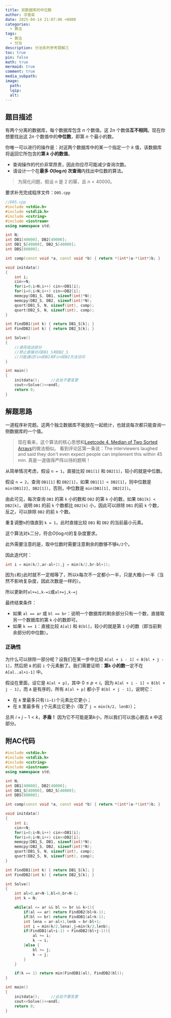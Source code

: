 ```yaml
---
title: 双数据库的中位数
author: 凉香栾
date: 2025-04-14 21:07:06 +0800
categories:
  - 算法
tags:
  - 算法
  - 分治
description: 分治系列参考题解三
toc: true
pin: false
math: true
mermaid: true
comment: true
media_subpath: 
image:
  path: 
  lqip: 
  alt:
---
```

## 题目描述

有两个分离的数据库，每个数据库包含 $n$ 个数值。这 $2n$ 个数值**互不相同**。现在你想要找出这 $2n$ 个数值中的**中位数**，即第 $n$ 个最小的数。

你唯一可以进行的操作是：对这两个数据库中的某一个指定一个 $k$ 值，该数据库将返回它所包含的**第 $k$ 小的数值**。

- 查询操作的代价非常昂贵，因此你应尽可能减少查询次数。
- 请设计一个在**最多 $O(\log n)$ 次查询**内找出中位数的算法。

> 为简化问题，假设 $n$ 是 $2$ 的幂，且 $n < 40000$。
  
要求补充完成程序文件：`D05.cpp`

```cpp
//D05.cpp
#include <stdio.h>
#include <stdlib.h>
#include <cstring>
#include <iostream>
using namespace std;

int N;
int DB1[40000], DB2[40000];
int DB1_S[40000], DB2_S[40000];
int DBS[80000];

int comp(const void *a, const void *b) { return *(int*)a-*(int*)b; }

void initdata()
{
    int i;
    cin>>N;
    for(i=0;i<N;i++) cin>>DB1[i];
    for(i=0;i<N;i++) cin>>DB2[i];
    memcpy(DB1_S, DB1, sizeof(int)*N);
    memcpy(DB2_S, DB2, sizeof(int)*N);
    qsort(DB1_S, N, sizeof(int), comp);
    qsort(DB2_S, N, sizeof(int), comp);
}

int FindDB1(int k) { return DB1_S[k]; }
int FindDB2(int k) { return DB2_S[k]; }

int Solve()
{
	//请完成这部分
	//禁止直接访问DB1_S和DB2_S
	//只能通过FindDB1和FindDB2方法访问
}

int main()
{
    initdata();		//此处不要变更
    cout<<Solve()<<endl;
    return 0;
}
```

## 解题思路

一道程序补完题。这两个独立数据库不能放在一起统计，也就说每次都只能查询一侧数据库的一个值。

> 现在看来，这个算法的核心思想和[Leetcode 4. Median of Two Sorted Arrays](https://leetcode.com/problems/median-of-two-sorted-arrays/description/)的做法相似。
> 看到评论区第一条说：The interviewers laughed and said they don't even expect people can implement this within 45 min. 真是一道值得严阵以待的题啊！

从简单情况考虑，假设 `n = 1`，直接比较 `DB1[1]` 和 `DB2[1]`，较小的就是中位数。

假设 `n = 2`，查询 `DB1[1]` 和 `DB2[1]`，如果 `DB1[1] < DB2[1]`，则中位数是 `min(DB1[2], DB2[1])`，否则，中位数是 `min(DB1[1], DB2[2])`。

由此可见，每次查询 `DB1` 的第 `k` 小的数和 `DB2` 的第 `k` 小的数，如果 `DB1[k] < DB2[k]`，说明 `DB1` 的前 `k` 个数都比 `DB2[k]` 小，因此可以排除 `DB1` 的前 `k` 个数，反之，可以排除 `DB2` 的前 `k` 个数。

重复调整`k`的值直到 `k = 1`，此时直接比较 `DB1` 和 `DB2` 的当前最小元素。

这个算法对`k`二分，符合$O(\log n)$的复杂度要求。

此外需要注意的是，取中位数时需要注意剩余的数够不够`k/2`个。

因此迭代时：
```cpp
int i = min(k/2,ar-al+1),j = min(k/2,br-bl+1);
```

因为`i`和`j`此时就不一定相等了，所以`k`每次不一定都小一半，只是大概小一半（当然不影响复杂度，因此次数是一样的）。

所以更新时`al+=i,k-=i`或`al+=j,k-=j`

最终结束条件：
- 如果 `al == ar` 或 `bl == br`：说明一个数据库的剩余部分只有一个数，直接取另一个数据库的第 `k` 小的数即可。
- 如果 `k == 1`：直接比较 `A[al]` 和 `B[bl]`，较小的就是第 `1` 小的数（即当前剩余部分的中位数）。

### 正确性

为什么可以排除一部分呢？设我们在某一步中比较 `A[al + i - 1] < B[bl + j - 1]`，然后把 `A` 的前 `i` 个元素删了。我们需要证明：**第`k` 小的数**一定不在 `A[al..al+i-1]` 中。

假设在里面，设它是 `A[al + p]`，其中 $0 \le p < i$。因为 `A[al + i - 1] < B[bl + j - 1]`，而 `A` 是有序的，所有 `A[al + p]` 都小于 `B[bl + j - 1]`，说明它：

- 在 `A` 里最多只有`(i−1)`个元素比它更小；
- 在 `B` 里最多有 `j`个元素比它更小（取了 `j = min(k/2, lenB)`）；

总共 $i+j-1 \lt k$，**矛盾！** 因为它不可能是第$k$小，所以我们可以放心删去 `A` 中这部分。



## 附AC代码

```cpp
#include <stdio.h>
#include <stdlib.h>
#include <cstring>
#include <iostream>
using namespace std;

int N;
int DB1[40000], DB2[40000];
int DB1_S[40000], DB2_S[40000];
int DBS[80000];

int comp(const void *a, const void *b) { return *(int*)a-*(int*)b; }

void initdata()
{
    int i;
    cin>>N;
    for(i=0;i<N;i++) cin>>DB1[i];
    for(i=0;i<N;i++) cin>>DB2[i];
    memcpy(DB1_S, DB1, sizeof(int)*N);
    memcpy(DB2_S, DB2, sizeof(int)*N);
    qsort(DB1_S, N, sizeof(int), comp);
    qsort(DB2_S, N, sizeof(int), comp);
}

int FindDB1(int k) { return DB1_S[k]; }
int FindDB2(int k) { return DB2_S[k]; }

int Solve()
{
    int al=0,ar=N-1,bl=0,br=N-1;
    int k = N;

    while(al <= ar && bl <= br && k>1){
        if(al == ar) return FindDB2(bl+k-1);
        if(bl == br) return FindDB1(al+k-1);
        int lena = ar-al+1,lenb = br-bl+1;
        int i = min(k/2,lena),j=min(k/2,lenb);
        if(FindDB1(al+i-1) < FindDB2(bl+j-1)){
            al += i;
            k -= i;
        }else {
            bl += j;
            k -= j;
        }
    }

    if(k == 1) return min(FindDB1(al), FindDB2(bl));
}

int main()
{
    initdata();		//此处不要变更
    cout<<Solve()<<endl;
    return 0;
}
```
